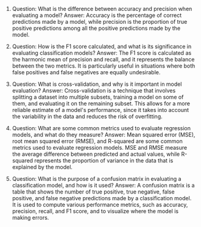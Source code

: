 1. Question: What is the difference between accuracy and precision when evaluating a model?
Answer: Accuracy is the percentage of correct predictions made by a model, while precision is the proportion of true positive predictions among all the positive predictions made by the model.

2. Question: How is the F1 score calculated, and what is its significance in evaluating classification models?
Answer: The F1 score is calculated as the harmonic mean of precision and recall, and it represents the balance between the two metrics. It is particularly useful in situations where both false positives and false negatives are equally undesirable.

3. Question: What is cross-validation, and why is it important in model evaluation?
Answer: Cross-validation is a technique that involves splitting a dataset into multiple subsets, training a model on some of them, and evaluating it on the remaining subset. This allows for a more reliable estimate of a model's performance, since it takes into account the variability in the data and reduces the risk of overfitting.

4. Question: What are some common metrics used to evaluate regression models, and what do they measure?
Answer: Mean squared error (MSE), root mean squared error (RMSE), and R-squared are some common metrics used to evaluate regression models. MSE and RMSE measure the average difference between predicted and actual values, while R-squared represents the proportion of variance in the data that is explained by the model.

5. Question: What is the purpose of a confusion matrix in evaluating a classification model, and how is it used?
Answer: A confusion matrix is a table that shows the number of true positive, true negative, false positive, and false negative predictions made by a classification model. It is used to compute various performance metrics, such as accuracy, precision, recall, and F1 score, and to visualize where the model is making errors.